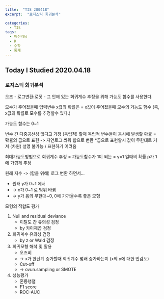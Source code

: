 ```yaml
---
title:  "TIS 200418"
excerpt:  "로지스틱 회귀분석"

categories:
  - TIS
tags:
  - 머신러닝
  - R
  - 수학
  - 통계
---
```


## Today I Studied 2020.04.18

### 로지스틱 회귀분석

오즈 - 로그변환:로짓 - 그 안에 있는 회귀계수 추정을 위해 가능도 함수를 사용한다.

모수가 주어졌을때 입력변수 x값의 확률은 
= x값이 주어졌을때 모수의 가능도 함수
(즉, x값의 확률로 모수를 추정할수 있다.)

가능도 함수는 0~1

변수 간 다중공선성 없다고 가정 (독립적) 할때
독립적 변수들이 동시에 발생할 확률 = 확률의 곱으로 표현 -> 자연로그 씌워 합으로 변환
*곱으로 표현할시 값이 무한대로 커져 (차원) 설명 
불가능 / 표현하기 어려움

최대가능도방법으로 회귀계수 추정
= 가능도함수가 1이 되는 
= y=1 일때의 확률 p가 1에 가깝게 추정

원래 지수 -> (합을 위해) 로그 변환 하면서...
* 원래 y가 0~1 에서
* -> x가 0~1 로 범위 바뀜
* -> y가 음의 무한대~0, 0에 가까울수록 좋은 모형 

모형의 적합도 평가 
1. Null and residual deviance 
    * 이탈도 간 유의성 검정
    * by 카이제곱 검정
2. 회귀계수 유의성 검정
    * by z or Wald 검정
3. 회귀모형 해석 및 활용
    * 오즈비
    * -> x가 한단계 증가할때 회귀계수 몇배 증가하는지 (x의 y에 대한 민감도) 
    * Cut-off 
    * -> ovun.sampling or SMOTE
4. 성능평가
    * 혼동행렬
    * F1 score
    * ROC-AUC
